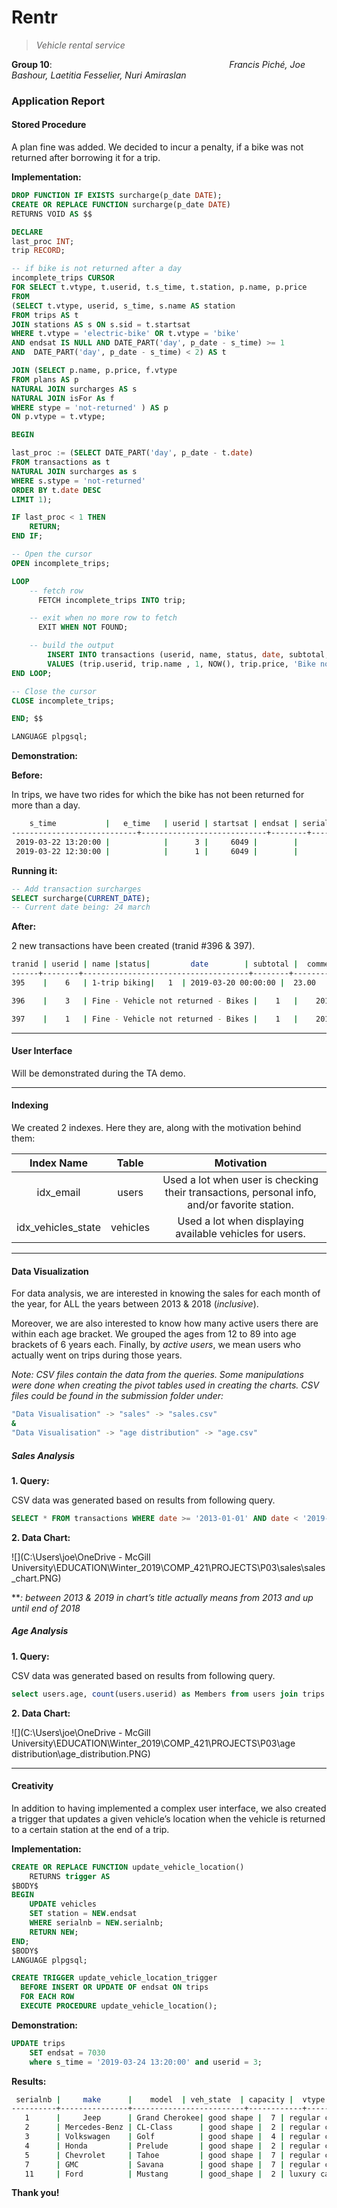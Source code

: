 # Rentr

> *Vehicle rental service*



**Group 10**:&nbsp;&nbsp;&nbsp;&nbsp;&nbsp;&nbsp;&nbsp;&nbsp;&nbsp;&nbsp;&nbsp; &nbsp;&nbsp;&nbsp;&nbsp;&nbsp;&nbsp;&nbsp;&nbsp;&nbsp;&nbsp;&nbsp;&nbsp;&nbsp;&nbsp;&nbsp;&nbsp;&nbsp;&nbsp;&nbsp;&nbsp;&nbsp;&nbsp;&nbsp;&nbsp;&nbsp;&nbsp;&nbsp;&nbsp;&nbsp;&nbsp;&nbsp;&nbsp;&nbsp;&nbsp;&nbsp;&nbsp;&nbsp;&nbsp;&nbsp;&nbsp;&nbsp;&nbsp;&nbsp;&nbsp;&nbsp;&nbsp;&nbsp;&nbsp;&nbsp;&nbsp;&nbsp;&nbsp;&nbsp;&nbsp;&nbsp;&nbsp;&nbsp;&nbsp;&nbsp;&nbsp;*Francis Piché, Joe Bashour, Laetitia Fesselier, Nuri Amiraslan*



### Application Report



#### Stored Procedure

A plan fine was added. We decided to incur a penalty, if a bike was not returned after borrowing it for a trip.



**Implementation:**

```sql
DROP FUNCTION IF EXISTS surcharge(p_date DATE);
CREATE OR REPLACE FUNCTION surcharge(p_date DATE) 
RETURNS VOID AS $$

DECLARE
last_proc INT;
trip RECORD;

-- if bike is not returned after a day
incomplete_trips CURSOR
FOR SELECT t.vtype, t.userid, t.s_time, t.station, p.name, p.price 
FROM
(SELECT t.vtype, userid, s_time, s.name AS station
FROM trips AS t 
JOIN stations AS s ON s.sid = t.startsat 
WHERE t.vtype = 'electric-bike' OR t.vtype = 'bike' 
AND endsat IS NULL AND DATE_PART('day', p_date - s_time) >= 1 
AND  DATE_PART('day', p_date - s_time) < 2) AS t

JOIN (SELECT p.name, p.price, f.vtype
FROM plans AS p 
NATURAL JOIN surcharges AS s 
NATURAL JOIN isFor As f 
WHERE stype = 'not-returned' ) AS p
ON p.vtype = t.vtype;

BEGIN

last_proc := (SELECT DATE_PART('day', p_date - t.date)
FROM transactions as t
NATURAL JOIN surcharges as s
WHERE s.stype = 'not-returned'
ORDER BY t.date DESC
LIMIT 1);

IF last_proc < 1 THEN
    RETURN;
END IF;

-- Open the cursor
OPEN incomplete_trips;

LOOP
    -- fetch row
      FETCH incomplete_trips INTO trip;

    -- exit when no more row to fetch
      EXIT WHEN NOT FOUND;

    -- build the output
        INSERT INTO transactions (userid, name, status, date, subtotal, comment) 
        VALUES (trip.userid, trip.name , 1, NOW(), trip.price, 'Bike not returned for trip made on ' || trip.s_time || ' from ' || trip.station);
END LOOP;

-- Close the cursor
CLOSE incomplete_trips;

END; $$ 

LANGUAGE plpgsql;
```



**Demonstration:**

**Before:**

In trips, we have two rides for which the bike has not been returned for more than a day.

```bash
    s_time           |   e_time   | userid | startsat | endsat | serialnb |  vtype
----------------------------+----------------------------+--------+----------+--------
 2019-03-22 13:20:00 |            |      3 |     6049 |        |       8  | bike
 2019-03-22 12:30:00 |            |      1 |     6049 |        |       11 | bike
```



**Running it:**

```sql
-- Add transaction surcharges
SELECT surcharge(CURRENT_DATE);
-- Current date being: 24 march
```



**After:** 

2 new transactions have been created (tranid #396 & 397).

```bash
tranid | userid | name |status|         date        | subtotal |  comment
------+--------+-------------------------------------+--------+----------------------
395    |    6   | 1-trip biking|   1  | 2019-03-20 00:00:00 |  23.00   | 

396    |    3   | Fine - Vehicle not returned - Bikes |    1   |    2019-03-24 19:50:00     |  150.00  | Bike not returned for trip made on 2019-03-22 13:20:00 from Queen / Wellington

397    |    1   | Fine - Vehicle not returned - Bikes |    1   |    2019-03-24 19:50:00     |  150.00  | Bike not returned for trip made on 2019-03-22 12:30:00 from Queen / Wellington
```



----------------



#### User Interface

Will be demonstrated during the TA demo.

-------------



#### Indexing

We created 2 indexes. Here they are, along with the motivation behind them:

|     Index Name     |  Table   |                          Motivation                          |
| :----------------: | :------: | :----------------------------------------------------------: |
|     idx_email      |  users   | Used a lot when user is checking their transactions, personal info, and/or favorite station. |
| idx_vehicles_state | vehicles |   Used a lot when displaying available vehicles for users.   |



-----------------



#### Data Visualization

For data analysis, we are interested in knowing the sales for each month of the year, for ALL the years between 2013 & 2018 (*inclusive*).

Moreover, we are also interested to know how many active users there are within each age bracket. We grouped the ages from 12 to 89 into age brackets of 6 years each. Finally, by *active users*, we mean users who actually went on trips during those years.



*Note: CSV files contain the data from the queries. Some manipulations were done when creating the pivot tables used in creating the charts. CSV files could be found in the submission folder under:*

```bash
"Data Visualisation" -> "sales" -> "sales.csv"
&
"Data Visualisation" -> "age distribution" -> "age.csv"
```





##### Sales Analysis

**1. Query:**

CSV data was generated based on results from following query.

```sql
SELECT * FROM transactions WHERE date >= '2013-01-01' AND date < '2019-01-01';
```



**2. Data Chart:**



![](C:\Users\joe\OneDrive - McGill University\EDUCATION\Winter_2019\COMP_421\PROJECTS\P03\sales\sales_chart.PNG)

***: between 2013 & 2019 in chart’s title actually means from 2013 and up until end of 2018*



##### Age Analysis

**1. Query:**

CSV data was generated based on results from following query.

```sql
select users.age, count(users.userid) as Members from users join trips on users.userid = trips.userid group by users.age order by users.age asc;
```



**2. Data Chart:**

![](C:\Users\joe\OneDrive - McGill University\EDUCATION\Winter_2019\COMP_421\PROJECTS\P03\age distribution\age_distribution.PNG)



--------------



#### Creativity

In addition to having implemented a complex user interface, we also created a trigger that updates a given vehicle’s location when the vehicle is returned to a certain station at the end of a trip.



**Implementation:** 

```sql
CREATE OR REPLACE FUNCTION update_vehicle_location() 
    RETURNS trigger AS
$BODY$
BEGIN
    UPDATE vehicles  
    SET station = NEW.endsat
    WHERE serialnb = NEW.serialnb;
    RETURN NEW;
END;
$BODY$
LANGUAGE plpgsql;

CREATE TRIGGER update_vehicle_location_trigger
  BEFORE INSERT OR UPDATE OF endsat ON trips
  FOR EACH ROW
  EXECUTE PROCEDURE update_vehicle_location();
```



**Demonstration:**

```sql
UPDATE trips
	SET endsat = 7030 
	where s_time = '2019-03-24 13:20:00' and userid = 3;
```



**Results:**

```bash
 serialnb |     make      |    model  | veh_state  | capacity |  vtype  | station 
----------+---------------+-------------------------+------------+----------+---------
   1 	  |     Jeep      | Grand Cherokee| good shape |  7 | regular car   |        
   2      | Mercedes-Benz | CL-Class      | good shape |  2 | regular car   |        
   3      | Volkswagen    | Golf          | good shape |  4 | regular car   |        
   4      | Honda         | Prelude       | good shape |  2 | regular car   |        
   5      | Chevrolet     | Tahoe         | good shape |  7 | regular car   |        
   7      | GMC           | Savana        | good shape |  7 | regular car   |        
   11     | Ford          | Mustang       | good_shape |  2 | luxury car    |    7030
```



**Thank you!**

